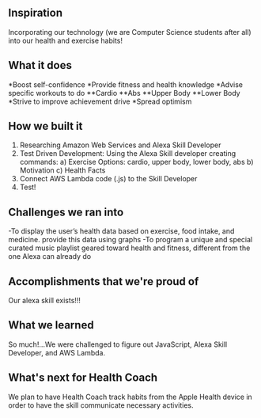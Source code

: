 ## Inspiration
Incorporating our technology (we are Computer Science students after all) into our health and exercise habits!

## What it does
*Boost self-confidence 
*Provide fitness and health knowledge
*Advise specific workouts to do
    **Cardio
    **Abs
    **Upper Body
    **Lower Body
*Strive to improve achievement drive
*Spread optimism

## How we built it
1. Researching Amazon Web Services and Alexa Skill Developer
2. Test Driven Development: 
Using the Alexa Skill developer creating commands:
    a) Exercise Options: cardio, upper body, lower body, abs
    b) Motivation
    c) Health Facts
3. Connect AWS Lambda code (.js) to the Skill Developer
4. Test!

## Challenges we ran into
-To display the user’s health data based on exercise, food intake, and medicine. 
provide this data using graphs
-To program a unique and special curated music playlist geared toward health and fitness, different from the one Alexa can already do

## Accomplishments that we're proud of
Our alexa skill exists!!!

## What we learned
So much!...We were challenged to figure out JavaScript, Alexa Skill Developer, and AWS Lambda. 

## What's next for Health Coach
We plan to have Health Coach track habits from the Apple Health device in order to have the skill communicate necessary activities.
